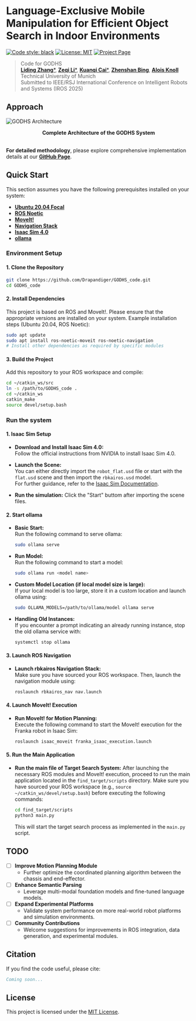 # Language-Exclusive Mobile Manipulation for Efficient Object Search in Indoor Environments 

[![Code style: black](https://img.shields.io/badge/code%20style-black-000000.svg)](https://github.com/psf/black)
[![License: MIT](https://img.shields.io/badge/License-MIT-yellow.svg)](https://opensource.org/licenses/MIT)
[![Project Page](https://img.shields.io/badge/Project-Page-a)](https://drapandiger.github.io/GODHS/)

> Code for GODHS\
> [**Liding Zhang***](https://scholar.google.com/citations?user=AMFFKhkAAAAJ&hl=en), [**Zeqi Li***](mailto:zeqi.li@tum.de), [**Kuanqi Cai***](https://scholar.google.com/citations?user=3Y9wVfMOtP4C&hl=en), [**Zhenshan Bing**](https://www.ce.cit.tum.de/air/people/zhenshan-bing-drrernat/), [**Alois Knoll**](https://www.ce.cit.tum.de/en/air/people/prof-dr-ing-habil-alois-knoll/)\
> Technical University of Munich\
> Submitted to IEEE/RSJ International Conference on Intelligent Robots and Systems (IROS 2025) 

## Approach

![GODHS Architecture](https://github.com/Drapandiger/GODHS/raw/main/static/images/fig2.png?raw=true)

<div align="center">
  <strong>Complete Architecture of the GODHS System</strong>
</div>

<br>

**For detailed methodology**, please explore comprehensive implementation details at our **[GitHub Page](https://drapandiger.github.io/GODHS/)**.

## Quick Start

This section assumes you have the following prerequisites installed on your system:

- **[Ubuntu 20.04 Focal](https://releases.ubuntu.com/focal)**
- **[ROS Noetic](http://wiki.ros.org/noetic)**
- **[MoveIt!](https://moveit.github.io/moveit_tutorials/)**
- **[Navigation Stack](http://wiki.ros.org/navigation)**
- **[Isaac Sim 4.0](https://docs.isaacsim.omniverse.nvidia.com/latest/index.html)**
- **[ollama](https://ollama.com/)**

### Environment Setup

#### 1. **Clone the Repository**  
   ```bash
   git clone https://github.com/Drapandiger/GODHS_code.git
   cd GODHS_code
   ```

#### 2. **Install Dependencies**  
   This project is based on ROS and MoveIt!. Please ensure that the appropriate versions are installed on your system. Example installation steps (Ubuntu 20.04, ROS Noetic):
   ```bash
   sudo apt update
   sudo apt install ros-noetic-moveit ros-noetic-navigation
   # Install other dependencies as required by specific modules
   ```

#### 3. **Build the Project**  
   Add this repository to your ROS workspace and compile:
   ```bash
   cd ~/catkin_ws/src
   ln -s /path/to/GODHS_code .
   cd ~/catkin_ws
   catkin_make
   source devel/setup.bash
   ```
### Run the system

#### 1. Isaac Sim Setup

- **Download and Install Isaac Sim 4.0:**  
  Follow the official instructions from NVIDIA to install Isaac Sim 4.0.

- **Launch the Scene:**  
  You can either directly import the `robot_flat.usd` file or start with the `flat.usd` scene and then import the `rbkairos.usd` model.  
  For further guidance, refer to the [Isaac Sim Documentation](https://docs.isaacsim.omniverse.nvidia.com/latest/index.html).

- **Run the simulation:**
  Click the "Start" buttom after importing the scene files.

#### 2. Start ollama

- **Basic Start:**  
  Run the following command to serve ollama:
  ```bash
  sudo ollama serve
  ```

- **Run Model:**  
  Run the following command to start a model:
  ```bash
  sudo ollama run <model name>
  ```

- **Custom Model Location (if local model size is large):**  
  If your local model is too large, store it in a custom location and launch ollama using:
  ```bash
  sudo OLLAMA_MODELS=/path/to/ollama/model ollama serve
  ```

- **Handling Old Instances:**  
  If you encounter a prompt indicating an already running instance, stop the old ollama service with:
  ```bash
  systemctl stop ollama
  ```

#### 3. Launch ROS Navigation

- **Launch rbkairos Navigation Stack:**  
  Make sure you have sourced your ROS workspace. Then, launch the navigation module using:
  ```bash
  roslaunch rbkairos_nav nav.launch
  ```

#### 4. Launch MoveIt! Execution

- **Run MoveIt! for Motion Planning:**  
  Execute the following command to start the MoveIt! execution for the Franka robot in Isaac Sim:
  ```bash
  roslaunch isaac_moveit franka_isaac_execution.launch
  ```

#### 5. Run the Main Application

- **Run the main file of Target Search System:**
  After launching the necessary ROS modules and MoveIt! execution, proceed to run the main application located in the `find_target/scripts` directory. Make sure you have sourced your ROS workspace (e.g., `source ~/catkin_ws/devel/setup.bash`) before executing the following commands:
  ```bash
  cd find_target/scripts
  python3 main.py
  ```

  This will start the target search process as implemented in the `main.py` script.

## TODO

- [ ] **Improve Motion Planning Module**
  - Further optimize the coordinated planning algorithm between the chassis and end-effector.
- [ ] **Enhance Semantic Parsing**
  - Leverage multi-modal foundation models and fine-tuned language models.
- [ ] **Expand Experimental Platforms**
  - Validate system performance on more real-world robot platforms and simulation environments.
- [ ] **Community Contributions**
  - Welcome suggestions for improvements in ROS integration, data generation, and experimental modules.

## Citation

If you find the code useful, please cite:

```bibtex
Coming soon...
```

## License

This project is licensed under the [MIT License](https://opensource.org/licenses/MIT).